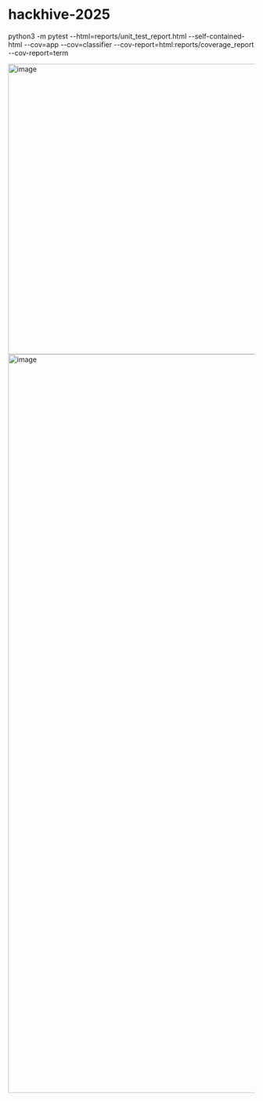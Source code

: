 # hackhive-2025


python3 -m pytest --html=reports/unit_test_report.html --self-contained-html --cov=app --cov=classifier --cov-report=html:reports/coverage_report --cov-report=term

<img width="592" alt="image" src="https://github.com/user-attachments/assets/dde7a176-6b40-4c70-9ddb-17621dbc4c7c" />

<img width="1506" alt="image" src="https://github.com/user-attachments/assets/36d481b1-2cc5-4f6f-aa3a-ed65d033b124" />
